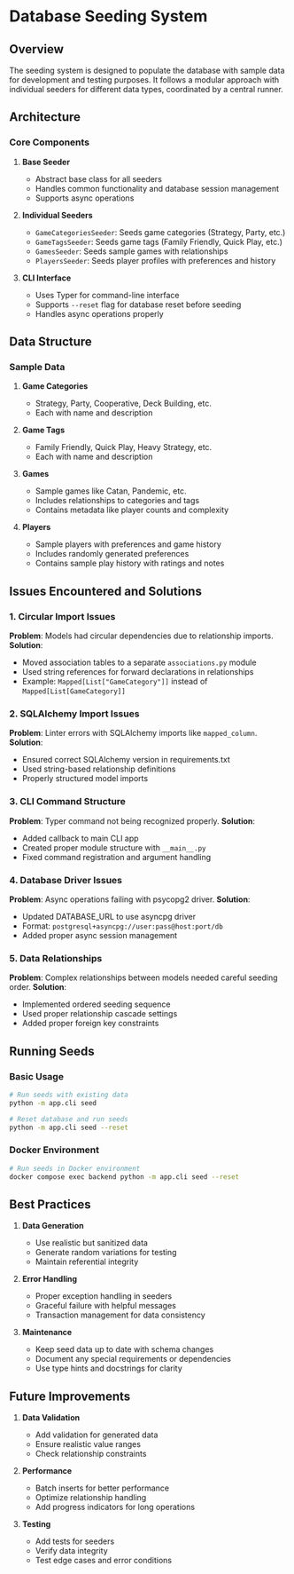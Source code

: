 # Database Seeding System

## Overview

The seeding system is designed to populate the database with sample data for development and testing purposes. It follows a modular approach with individual seeders for different data types, coordinated by a central runner.

## Architecture

### Core Components

1. **Base Seeder**
   - Abstract base class for all seeders
   - Handles common functionality and database session management
   - Supports async operations

2. **Individual Seeders**
   - `GameCategoriesSeeder`: Seeds game categories (Strategy, Party, etc.)
   - `GameTagsSeeder`: Seeds game tags (Family Friendly, Quick Play, etc.)
   - `GamesSeeder`: Seeds sample games with relationships
   - `PlayersSeeder`: Seeds player profiles with preferences and history

3. **CLI Interface**
   - Uses Typer for command-line interface
   - Supports `--reset` flag for database reset before seeding
   - Handles async operations properly

## Data Structure

### Sample Data

1. **Game Categories**
   - Strategy, Party, Cooperative, Deck Building, etc.
   - Each with name and description

2. **Game Tags**
   - Family Friendly, Quick Play, Heavy Strategy, etc.
   - Each with name and description

3. **Games**
   - Sample games like Catan, Pandemic, etc.
   - Includes relationships to categories and tags
   - Contains metadata like player counts and complexity

4. **Players**
   - Sample players with preferences and game history
   - Includes randomly generated preferences
   - Contains sample play history with ratings and notes

## Issues Encountered and Solutions

### 1. Circular Import Issues
**Problem**: Models had circular dependencies due to relationship imports.
**Solution**: 
- Moved association tables to a separate `associations.py` module
- Used string references for forward declarations in relationships
- Example: `Mapped[List["GameCategory"]]` instead of `Mapped[List[GameCategory]]`

### 2. SQLAlchemy Import Issues
**Problem**: Linter errors with SQLAlchemy imports like `mapped_column`.
**Solution**:
- Ensured correct SQLAlchemy version in requirements.txt
- Used string-based relationship definitions
- Properly structured model imports

### 3. CLI Command Structure
**Problem**: Typer command not being recognized properly.
**Solution**:
- Added callback to main CLI app
- Created proper module structure with `__main__.py`
- Fixed command registration and argument handling

### 4. Database Driver Issues
**Problem**: Async operations failing with psycopg2 driver.
**Solution**:
- Updated DATABASE_URL to use asyncpg driver
- Format: `postgresql+asyncpg://user:pass@host:port/db`
- Added proper async session management

### 5. Data Relationships
**Problem**: Complex relationships between models needed careful seeding order.
**Solution**:
- Implemented ordered seeding sequence
- Used proper relationship cascade settings
- Added proper foreign key constraints

## Running Seeds

### Basic Usage
```bash
# Run seeds with existing data
python -m app.cli seed

# Reset database and run seeds
python -m app.cli seed --reset
```

### Docker Environment
```bash
# Run seeds in Docker environment
docker compose exec backend python -m app.cli seed --reset
```

## Best Practices

1. **Data Generation**
   - Use realistic but sanitized data
   - Generate random variations for testing
   - Maintain referential integrity

2. **Error Handling**
   - Proper exception handling in seeders
   - Graceful failure with helpful messages
   - Transaction management for data consistency

3. **Maintenance**
   - Keep seed data up to date with schema changes
   - Document any special requirements or dependencies
   - Use type hints and docstrings for clarity

## Future Improvements

1. **Data Validation**
   - Add validation for generated data
   - Ensure realistic value ranges
   - Check relationship constraints

2. **Performance**
   - Batch inserts for better performance
   - Optimize relationship handling
   - Add progress indicators for long operations

3. **Testing**
   - Add tests for seeders
   - Verify data integrity
   - Test edge cases and error conditions 